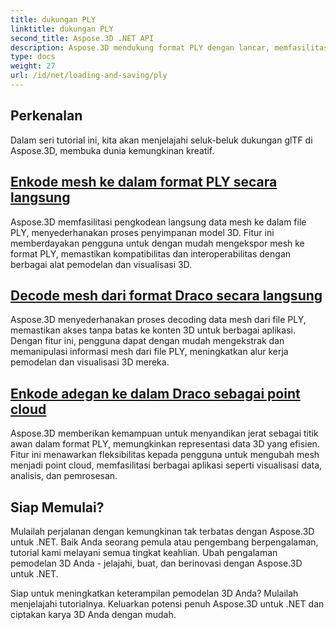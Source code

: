 ```yaml
---
title: dukungan PLY
linktitle: dukungan PLY
second_title: Aspose.3D .NET API
description: Aspose.3D mendukung format PLY dengan lancar, memfasilitasi kelancaran impor dan ekspor model 3D untuk kasus penggunaan serbaguna.
type: docs
weight: 27
url: /id/net/loading-and-saving/ply
---
```

## Perkenalan

Dalam seri tutorial ini, kita akan menjelajahi seluk-beluk dukungan glTF di Aspose.3D, membuka dunia kemungkinan kreatif.

## [Enkode mesh ke dalam format PLY secara langsung](encode-mesh)

Aspose.3D memfasilitasi pengkodean langsung data mesh ke dalam file PLY, menyederhanakan proses penyimpanan model 3D. Fitur ini memberdayakan pengguna untuk dengan mudah mengekspor mesh ke format PLY, memastikan kompatibilitas dan interoperabilitas dengan berbagai alat pemodelan dan visualisasi 3D.


## [Decode mesh dari format Draco secara langsung](decode-mesh)

Aspose.3D menyederhanakan proses decoding data mesh dari file PLY, memastikan akses tanpa batas ke konten 3D untuk berbagai aplikasi. Dengan fitur ini, pengguna dapat dengan mudah mengekstrak dan memanipulasi informasi mesh dari file PLY, meningkatkan alur kerja pemodelan dan visualisasi 3D mereka.

## [Enkode adegan ke dalam Draco sebagai point cloud](export-to-ply-point-cloud)

Aspose.3D memberikan kemampuan untuk menyandikan jerat sebagai titik awan dalam format PLY, memungkinkan representasi data 3D yang efisien. Fitur ini menawarkan fleksibilitas kepada pengguna untuk mengubah mesh menjadi point cloud, memfasilitasi berbagai aplikasi seperti visualisasi data, analisis, dan pemrosesan.


## Siap Memulai?

Mulailah perjalanan dengan kemungkinan tak terbatas dengan Aspose.3D untuk .NET. Baik Anda seorang pemula atau pengembang berpengalaman, tutorial kami melayani semua tingkat keahlian. Ubah pengalaman pemodelan 3D Anda - jelajahi, buat, dan berinovasi dengan Aspose.3D untuk .NET.

Siap untuk meningkatkan keterampilan pemodelan 3D Anda? Mulailah menjelajahi tutorialnya. Keluarkan potensi penuh Aspose.3D untuk .NET dan ciptakan karya 3D Anda dengan mudah.